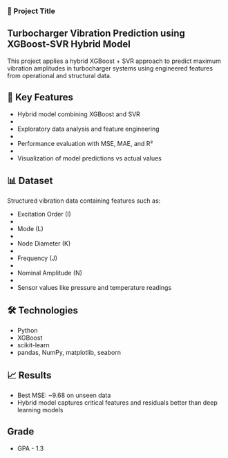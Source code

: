 ### 📌 Project Title  

## Turbocharger Vibration Prediction using XGBoost-SVR Hybrid Model

This project applies a hybrid XGBoost + SVR approach to predict maximum vibration amplitudes in turbocharger systems using engineered features from operational and structural data.

## 🚀 Key Features

- Hybrid model combining XGBoost and SVR
- 
- Exploratory data analysis and feature engineering
- 
- Performance evaluation with MSE, MAE, and R²
- 
- Visualization of model predictions vs actual values

## 📊 Dataset

Structured vibration data containing features such as:

- Excitation Order (I)
- 
- Mode (L)
- 
- Node Diameter (K)
- 
- Frequency (J)
- 
- Nominal Amplitude (N)
- 
- Sensor values like pressure and temperature readings

## 🛠️ Technologies
- Python
- XGBoost
- scikit-learn
- pandas, NumPy, matplotlib, seaborn

## 📈 Results
- Best MSE: ~9.68 on unseen data
- Hybrid model captures critical features and residuals better than deep learning models

## Grade
- GPA - 1.3 
